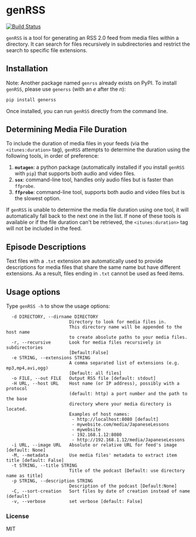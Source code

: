 # genRSS

[![Build Status](https://github.com/amsehili/genRSS/actions/workflows/ci.yml/badge.svg)](https://github.com/amsehili/genRSS/actions/workflows/ci.yml/)

`genRSS` is a tool for generating an RSS 2.0 feed from media files within a
directory. It can search for files recursively in subdirectories and restrict
the search to specific file extensions.

## Installation

Note: Another package named `genrss` already exists on PyPI. To install `genRSS`,
please use `generss` (with an *e* after the *n*):

```bash
pip install generss
```

Once installed, you can run `genRSS` directly from the command line.

## Determining Media File Duration

To include the duration of media files in your feeds (via the
`<itunes:duration>` tag), `genRSS` attempts to determine the duration using the
following tools, in order of preference:

1. **`mutagen`**: a python package (automatically installed if you install
   `genRSS` with `pip`) that supports both audio and video files.
2. **`sox`**: command-line tool, handles only audio files but is faster than
   `ffprobe`.
3. **`ffprobe`**: command-line tool, supports both audio and video files but
   is the slowest option.

If `genRSS` is unable to determine the media file duration using one tool, it
will automatically fall back to the next one in the list. If none of these tools
is available or if the file duration can't be retrieved, the `<itunes:duration>`
tag will not be included in the feed.


## Episode Descriptions

Text files with a `.txt` extension are automatically used to provide
descriptions for media files that share the same name but have different
extensions. As a result, files ending in `.txt` cannot be used as feed items.



## Usage options

Type `genRSS -h` to show the usage options:

```
  -d DIRECTORY, --dirname DIRECTORY
                        Directory to look for media files in.
                        This directory name will be appended to the host name
                        to create absolute paths to your media files.
  -r, --recursive       Look for media files recursively in subdirectories
                        [Default:False]
  -e STRING, --extensions STRING
                        A comma separated list of extensions (e.g. mp3,mp4,avi,ogg)
                        [Default: all files]
  -o FILE, --out FILE   Output RSS file [default: stdout]
  -H URL, --host URL    Host name (or IP address), possibly with a protocol
                        (default: http) a port number and the path to the base
                        directory where your media directory is located.
                        Examples of host names:
                         - http://localhost:8080 [default]
                         - mywebsite.com/media/JapaneseLessons
                         - mywebsite
                         - 192.168.1.12:8080
                         - http://192.168.1.12/media/JapaneseLessons
  -i URL, --image URL   Absolute or relative URL for feed's image [default: None]
  -M, --metadata        Use media files' metadata to extract item title [default: False]
  -t STRING, --title STRING
                        Title of the podcast [Default: use directory name as title]
  -p STRING, --description STRING
                        Description of the podcast [Default:None]
  -C, --sort-creation   Sort files by date of creation instead of name (default)
  -v, --verbose         set verbose [default: False]
```


### License
MIT
